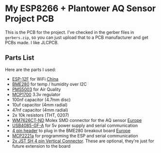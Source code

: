 # My ESP8266 + Plantower AQ Sensor Project PCB

This is the PCB for the project.  I've checked in the gerber files in
`gerbers.zip`, so you can just upload that to a PCB manufacturer and get PCBs
made.  I like JLCPCB.

## Parts List

Here are the parts I used:

* [ESP-12F](https://www.digikey.com/en/products/detail/adafruit-industries-llc/2491/5761206) for WiFi [China](https://www.aliexpress.com/item/32339917567.html)
* [BME280](https://www.aliexpress.com/item/32862844557.html) for temp / humidity over I2C
* [PMS5003](https://www.aliexpress.com/item/32834164058.html) for Air Quality
* [MCP1700](https://www.digikey.com/en/products/detail/microchip-technology/MCP1700-3302E-TO/652680) 3.3v regulator
* 100nf capacitor (4.7mm disc)
* 10uf capacitor (4mm radial)
* 47nf capacitor (4mm radial)
* 2x 10k resistors (THT, 0207)
* [WM7626CT-ND](https://www.digikey.com/product-detail/en/molex/0532610871/WM7626CT-ND/699113) Molex SMD connector for the AQ sensor [Europe](https://www.reichelt.nl/molex-pin-header-smd-picoblade-1x8-polig-stekker-molex-532610871-p186231.html)
* [USB4085-GF-A](https://www.digikey.com/en/products/detail/gct/USB4085-GF-A/9859733) for 5v power supply and serial communication
* [4 pin header](https://www.digikey.com/product-detail/en/sullins-connector-solutions/PPTC041LFBN-RC/S7002-ND/810144) to plug in the BME280 breakout board [Europe](https://www.reichelt.nl/female-header-2-54mm-straight-1x4-bkl-10120946-p266671.html)
* [MCP2221a](https://www.digikey.com/en/products/detail/microchip-technology/MCP2221A-I-P/6009296) for programming the ESP and serial communication
* [2x JST SH 4 pin Vertical Connector](https://www.adafruit.com/product/4328). These are optional, they're just for future extension to the board
